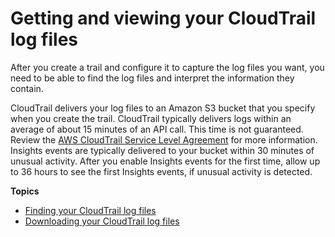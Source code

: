 # Getting and viewing your CloudTrail log files<a name="get-and-view-cloudtrail-log-files"></a>

After you create a trail and configure it to capture the log files you want, you need to be able to find the log files and interpret the information they contain\.

CloudTrail delivers your log files to an Amazon S3 bucket that you specify when you create the trail\. CloudTrail typically delivers logs within an average of about 15 minutes of an API call\. This time is not guaranteed\. Review the [AWS CloudTrail Service Level Agreement](http://aws.amazon.com/cloudtrail/sla) for more information\. Insights events are typically delivered to your bucket within 30 minutes of unusual activity\. After you enable Insights events for the first time, allow up to 36 hours to see the first Insights events, if unusual activity is detected\.

**Topics**
+ [Finding your CloudTrail log files](cloudtrail-find-log-files.md)
+ [Downloading your CloudTrail log files](cloudtrail-read-log-files.md)